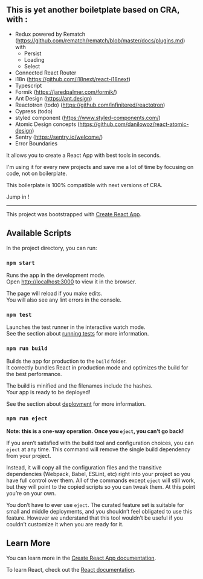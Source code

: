 ## This is yet another boiletplate based on CRA, with : 
- Redux powered by Rematch (https://github.com/rematch/rematch/blob/master/docs/plugins.md) with
  - Persist
  - Loading
  - Select
- Connected React Router
- i18n (https://github.com/i18next/react-i18next)
- Typescript
- Formik (https://jaredpalmer.com/formik/)
- Ant Design (https://ant.design)
- Reactotron (todo) (https://github.com/infinitered/reactotron)
- Cypress (todo)
- styled component (https://www.styled-components.com/)
- Atomic Design concepts (https://github.com/danilowoz/react-atomic-design)
- Sentry (https://sentry.io/welcome/)
- Error Boundaries

It allows you to create a React App with best tools in seconds. 

I'm using it for every new projects and save me a lot of time by focusing on code, not on boilerplate.

This boilerplate is 100% compatible with next versions of CRA.

Jump in !

---

This project was bootstrapped with [Create React App](https://github.com/facebook/create-react-app).

## Available Scripts

In the project directory, you can run:

### `npm start`

Runs the app in the development mode.<br>
Open [http://localhost:3000](http://localhost:3000) to view it in the browser.

The page will reload if you make edits.<br>
You will also see any lint errors in the console.

### `npm test`

Launches the test runner in the interactive watch mode.<br>
See the section about [running tests](https://facebook.github.io/create-react-app/docs/running-tests) for more information.

### `npm run build`

Builds the app for production to the `build` folder.<br>
It correctly bundles React in production mode and optimizes the build for the best performance.

The build is minified and the filenames include the hashes.<br>
Your app is ready to be deployed!

See the section about [deployment](https://facebook.github.io/create-react-app/docs/deployment) for more information.

### `npm run eject`

**Note: this is a one-way operation. Once you `eject`, you can’t go back!**

If you aren’t satisfied with the build tool and configuration choices, you can `eject` at any time. This command will remove the single build dependency from your project.

Instead, it will copy all the configuration files and the transitive dependencies (Webpack, Babel, ESLint, etc) right into your project so you have full control over them. All of the commands except `eject` will still work, but they will point to the copied scripts so you can tweak them. At this point you’re on your own.

You don’t have to ever use `eject`. The curated feature set is suitable for small and middle deployments, and you shouldn’t feel obligated to use this feature. However we understand that this tool wouldn’t be useful if you couldn’t customize it when you are ready for it.

## Learn More

You can learn more in the [Create React App documentation](https://facebook.github.io/create-react-app/docs/getting-started).

To learn React, check out the [React documentation](https://reactjs.org/).

